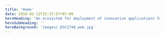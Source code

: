 ```yaml
---
title: 'Home'
date: 2018-02-12T15:37:57+07:00
heroHeading: 'An ecosystem for deployment of innovative applications for the maritime industry'
heroSubHeading: ''
heroBackground: 'images/_DSC1748_web.jpg'
---
```

